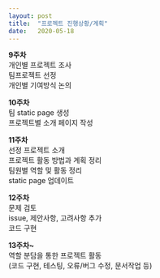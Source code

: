```yaml
---
layout: post
title:  "프로젝트 진행상황/계획"
date:   2020-05-18
---
```


**9주차**<br>
개인별 프로젝트 조사<br>
팀프로젝트 선정<br>
개인별 기여방식 논의<br>

**10주차**<br>
팀 static page 생성<br>
프로젝트별 소개 페이지 작성<br>

**11주차**<br>
선정 프로젝트 소개<br>
프로젝트 활동 방법과 계획 정리<br>
팀원별 역할 및 활동 정리<br>
static page 업데이트<br>

**12주차**<br>
문제 검토<br>
issue, 제안사항, 고려사항 추가<br>
코드 구현<br>

**13주차~**<br>
역할 분담을 통한 프로젝트 활동<br>
(코드 구현, 테스팅, 오류/버그 수정, 문서작업 등)
